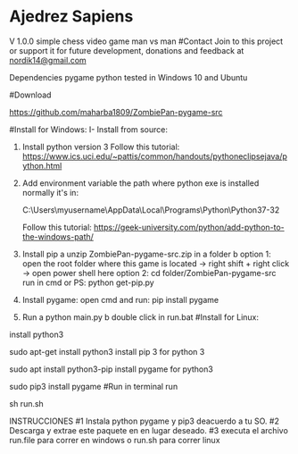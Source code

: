 # Ajedrez Sapiens
V 1.0.0
simple chess video game man vs man
#Contact Join to this project or support it for future development, donations and feedback at nordik14@gmail.com

Dependencies
pygame
python
tested in Windows 10 and Ubuntu

#Download

https://github.com/maharba1809/ZombiePan-pygame-src

#Install for Windows: I- Install from source:

1.  Install python version 3
    Follow this tutorial:
    https://www.ics.uci.edu/~pattis/common/handouts/pythoneclipsejava/python.html

2.  Add environment variable the path where python exe is installed normally it's in:

    C:\Users\myusername\AppData\Local\Programs\Python\Python37-32

    Follow this tutorial:
        https://geek-university.com/python/add-python-to-the-windows-path/

3.  Install pip
    a   unzip ZombiePan-pygame-src.zip in a folder
    b   option 1: open the root folder where this game is located -> right shift + right click -> open power shell here
        option 2: cd folder/ZombiePan-pygame-src
    run in cmd or PS: python get-pip.py

4.  Install pygame:
    open cmd and run:
    pip install pygame

5.  Run
    a   python main.py
    b   double click in run.bat
#Install for Linux:

install python3

sudo apt-get install python3
install pip 3 for python 3

sudo apt install python3-pip
install pygame for python3

sudo pip3 install pygame
#Run in terminal run

sh run.sh

INSTRUCCIONES
#1 Instala python pygame y pip3 deacuerdo a tu SO.
#2 Descarga y extrae este paquete en en lugar deseado.
#3 executa el archivo run.file para correr en windows o run.sh para correr linux

